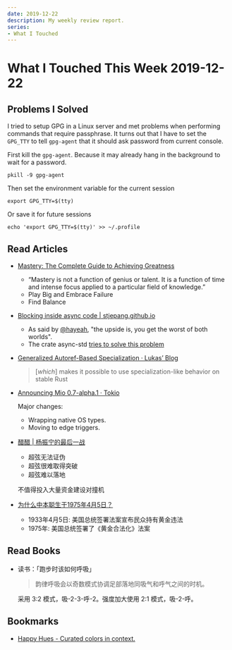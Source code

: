 ```yaml
---
date: 2019-12-22
description: My weekly review report.
series:
- What I Touched
---
```


# What I Touched This Week 2019-12-22


## Problems I Solved

I tried to setup GPG in a Linux server and met problems when performing
commands that require passphrase. It turns out that I have to set the
`GPG_TTY` to tell `gpg-agent` that it should ask password from current
console.

First kill the `gpg-agent`. Because it may already hang in the background to wait for
a password.

```
pkill -9 gpg-agent
```

Then set the environment variable for the current session

```
export GPG_TTY=$(tty)
```

Or save it for future sessions

```
echo 'export GPG_TTY=$(tty)' >> ~/.profile
```

## Read Articles

* [Mastery: The Complete Guide to Achieving Greatness](https://doist.com/blog/mastery/)

    * “Mastery is not a function of genius or talent. It is a function of time and intense focus applied to a particular field of knowledge.”
    * Play Big and Embrace Failure
    * Find Balance

* [Blocking inside async code | stjepang.github.io](https://web.archive.org/web/20200815123809/https://stjepang.github.io/2019/12/04/blocking-inside-async-code.html)

    * As said by [@hayeah](https://twitter.com/hayeah/status/1205698254081380353), "the upside is, you get the worst of both worlds".
    * The crate async-std [tries to solve this problem](https://async.rs/blog/stop-worrying-about-blocking-the-new-async-std-runtime/)

* [Generalized Autoref-Based Specialization · Lukasʼ Blog](http://lukaskalbertodt.github.io/2019/12/05/generalized-autoref-based-specialization.html)

    > [*which*] makes it possible to use specialization-like behavior on stable Rust

* [Announcing Mio 0.7-alpha.1 · Tokio](https://tokio.rs/blog/2019-12-mio-v0.7-alpha.1/)

    Major changes:

    * Wrapping native OS types.
    * Moving to edge triggers.

* [醋醋 | 杨振宁的最后一战](https://mp.weixin.qq.com/s?__biz=MjM5OTEyMTE5NA==&mid=2648827014&idx=1&sn=874abcfd3c4f985aac4f59424b348204&chksm=bed51cc389a295d58d245344a9841042052127166499cf5f257a3bf1e0b7b4e5c6bc860b236c#rd)

    * 超弦无法证伪
    * 超弦很难取得突破
    * 超弦难以落地

    不值得投入大量资金建设对撞机

* [为什么中本聪生于1975年4月5日？](https://mp.weixin.qq.com/s?__biz=MzIwMzQ0MTUxMQ==&mid=2247486554&idx=1&sn=8969fd2da90ed47d1a08ac768b8a348f&chksm=96ce1852a1b99144ec3b8ccb2a1a9078bda75593c41ec14146c54c60cc975b07d3daf99dc502#rd)

    * 1933年4月5日: 美国总统签署法案宣布民众持有黄金违法
    * 1975年: 美国总统签署了《黄金合法化》法案

## Read Books

* 读书：「跑步时该如何呼吸」

    > 韵律呼吸会以奇数模式协调足部落地同吸气和呼气之间的时机。

    采用 3:2 模式，吸-2-3-呼-2。强度加大使用 2:1 模式，吸-2-呼。

## Bookmarks

* [Happy Hues - Curated colors in context.](https://www.happyhues.co/)
